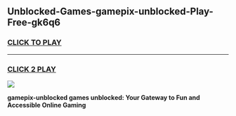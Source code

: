 
## Unblocked-Games-gamepix-unblocked-Play-Free-gk6q6
<h3>
<a href="https://premium76.site?title=gamepix-unblocked&ref=12A">CLICK TO PLAY</a></h3>
<hr>

<h3>
<a href="https://premium76.site?title=gamepix-unblocked&ref=12A">CLICK 2 PLAY</a>
  
</h3>

<a href="https://premium76.site?title=gamepix-unblocked&ref=12A"><img src="https://clearcache.store/games.png"></a>


**gamepix-unblocked games unblocked: Your Gateway to Fun and Accessible Online Gaming**
